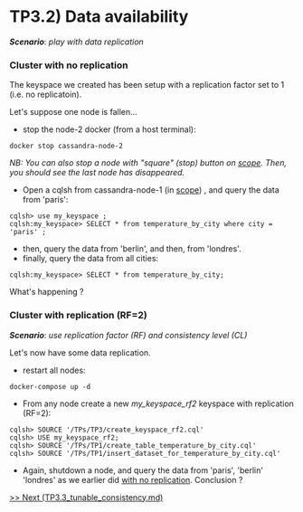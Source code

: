 TP3.2) Data availability
========================

***Scenario***: *play with data replication*

### Cluster with no replication

The keyspace we created has been setup with a replication factor set to 1 (i.e. no replicatoin). 

Let's suppose one node is fallen...

* stop the node-2 docker (from a host terminal):
```
docker stop cassandra-node-2 
```
_NB: You can also stop a node with "square" (stop) button on [scope](http://localhost:4040). Then, you should see the last node has disappeared._

* Open a cqlsh from cassandra-node-1 (in [scope](http://localhost:4040)) , and query the data from 'paris': 
```
cqlsh> use my_keyspace ;
cqlsh:my_keyspace> SELECT * from temperature_by_city where city = 'paris' ;
```
* then,  query the data from 'berlin', and then, from 'londres'.
* finally, query the data from all cities:
```
cqlsh:my_keyspace> SELECT * from temperature_by_city;
```
What's happening ?

### Cluster with replication (RF=2)
***Scenario***: *use replication factor (RF) and consistency level (CL)*

Let's now have some data replication. 
* restart all nodes:
```
docker-compose up -d
```
* From any node create a new *my_keyspace_rf2* keyspace with replication (RF=2):
```
cqlsh> SOURCE '/TPs/TP3/create_keyspace_rf2.cql'
cqlsh> USE my_keyspace_rf2;
cqlsh> SOURCE '/TPs/TP1/create_table_temperature_by_city.cql'
cqlsh> SOURCE '/TPs/TP1/insert_dataset_for_temperature_by_city.cql'
```

* Again, shutdown a node, and query the data from 'paris', 'berlin' 'londres' as we earlier did [with no replication](#user-content-cluster-with-no-replication). Conclusion ?

[>> Next (TP3.3_tunable_consistency.md)](TP3.3_tunable_consistency.md)
